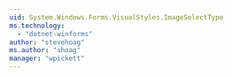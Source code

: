 ```yaml
---
uid: System.Windows.Forms.VisualStyles.ImageSelectType
ms.technology: 
  - "dotnet-winforms"
author: "stevehoag"
ms.author: "shoag"
manager: "wpickett"
---
```

